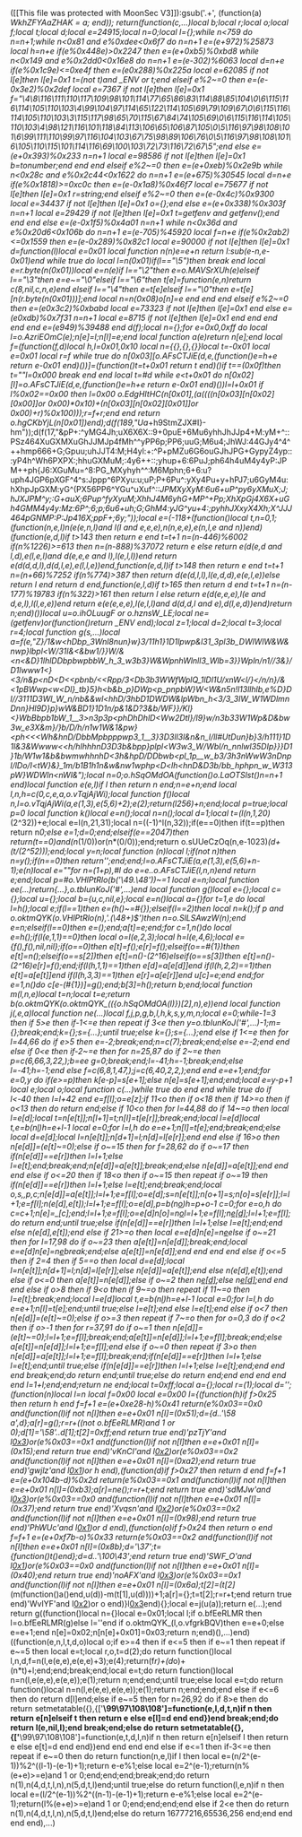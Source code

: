 ([[This file was protected with MoonSec V3]]):gsub('.+', (function(a) _WkhZFYAaZHAK = a; end)); return(function(c,...)local b;local r;local o;local f;local t;local d;local e=24915;local n=0;local l={};while n<759 do n=n+1;while n<0x81 and e%0xdee<0x6f7 do n=n+1 e=(e+972)%25873 local h=n+e if(e%0x448e)>0x2247 then e=(e+0xb5)%0xbd8 while n<0x149 and e%0x2dd0<0x16e8 do n=n+1 e=(e-302)%6063 local d=n+e if(e%0x1c9e)<=0xe4f then e=(e*0x288)%0x225a local e=62085 if not l[e]then l[e]=0x1 t=(not t)and _ENV or t;end elseif e%2~=0 then e=(e-0x3e2)%0x2def local e=7367 if not l[e]then l[e]=0x1 f="\4\8\116\111\110\117\109\98\101\114\77\65\86\83\114\88\85\104\0\6\115\116\114\105\110\103\4\99\104\97\114\65\122\114\105\69\79\109\67\0\6\115\116\114\105\110\103\3\115\117\98\65\70\115\67\84\74\105\69\0\6\115\116\114\105\110\103\4\98\121\116\101\118\84\113\106\65\106\87\105\0\5\116\97\98\108\101\6\99\111\110\99\97\116\104\103\67\75\98\89\106\76\0\5\116\97\98\108\101\6\105\110\115\101\114\116\69\100\103\72\73\116\72\67\5";end else e=(e+0x393)%0x233 n=n+1 local e=98586 if not l[e]then l[e]=0x1 b=tonumber;end end end elseif e%2~=0 then e=(e+0xeb)%0x2e9b while n<0x28c and e%0x2c44<0x1622 do n=n+1 e=(e+675)%30545 local d=n+e if(e%0x1818)>=0xc0c then e=(e-0x1a8)%0x46f7 local e=75677 if not l[e]then l[e]=0x1 r=string;end elseif e%2~=0 then e=(e-0x4c)%0x9300 local e=34437 if not l[e]then l[e]=0x1 o={};end else e=(e+0x338)%0x303f n=n+1 local e=29429 if not l[e]then l[e]=0x1 t=getfenv and getfenv();end end end else e=(e-0x1f5)%0x4a01 n=n+1 while n<0x36d and e%0x20d6<0x106b do n=n+1 e=(e-705)%45920 local f=n+e if(e%0x2ab2)<=0x1559 then e=(e-0x289)%0x82c1 local e=90000 if not l[e]then l[e]=0x1 d=function(l)local e=0x01 local function n(n)e=e+n return l:sub(e-n,e-0x01)end while true do local l=n(0x01)if(l=="\5")then break end local e=r.byte(n(0x01))local e=n(e)if l=="\2"then e=o.MAVSrXUh(e)elseif l=="\3"then e=e~="\0"elseif l=="\6"then t[e]=function(e,n)return c(8,nil,c,n,e)end elseif l=="\4"then e=t[e]elseif l=="\0"then e=t[e][n(r.byte(n(0x01)))];end local n=n(0x08)o[n]=e end end end elseif e%2~=0 then e=(e*0x3c2)%0xbabd local e=73323 if not l[e]then l[e]=0x1 end else e=(e*0xdb)%0x7f31 n=n+1 local e=8715 if not l[e]then l[e]=0x1 end end end end end e=(e*949)%39488 end d(f);local n={};for e=0x0,0xff do local l=o.AzriEOmC(e);n[e]=l;n[l]=e;end local function a(e)return n[e];end local f=(function(f,d)local h,l=0x01,0x10 local n={{},{},{}}local t=-0x01 local e=0x01 local r=f while true do n[0x03][o.AFsCTJiE(d,e,(function()e=h+e return e-0x01 end)())]=(function()t=t+0x01 return t end)()if t==(0x0f)then t=""l=0x000 break end end local t=#d while e<t+0x01 do n[0x02][l]=o.AFsCTJiE(d,e,(function()e=h+e return e-0x01 end)())l=l+0x01 if l%0x02==0x00 then l=0x00 o.EdgHItHC(n[0x01],(a((((n[0x03][n[0x02][0x00]]or 0x00)*0x10)+(n[0x03][n[0x02][0x01]]or 0x00)+r)%0x100)));r=f+r;end end return o.hgCKbYjL(n[0x01])end);d(f(189,"Ua_+h9StmZJX#I}-hm"));d(f(17,"&pP+:^yMG4Jh;uX6X6X::9+0puE+6Mu6yhhJhJJp4+M:yM+^::PSz464XuGXMXuGhJJMJp4fMh^^yPP6p;PP6;uuG;M6u4;JhWJ:44GJy4^4^++hmp666+G;Gpuu;uhJJT4:M;H4yl:+:^P+pMZu6G6ouGJhJPG+GypyZ4yp:::yP4h^Wh6PXPX:;hhuGXMuM;:4y6++::;yhup+6:6PuJ;ph64h4uM4y4yP:JPM++ph{J6:XGuMu=^8:PG_MXyhyh^^:M6Mphn;6+6:u?uph4JGP6pXGF^4^s:Jppp^6PXyu:u;uP;P+6Pu^:yXy4Pu+y+hPJ7;u6GyM4u:hXhpJpGXM:yG^(PX56PP6^YGu^uXuf^*::JPMXyXyM:6u6+uP^py6yXMuX;J;hJXJPM^y;:G+auX;6Pup^fyXyuM;XhhJ4M6yhG+MP^+Pp;XhXpGj4X6X+uGh4GMM4y4y:Mz:6P^;6;*p;6u6+uh;G;GhM4:yJG^yu+4:;pyhhJXxyX4Xh;X^JJJ464pGNMP:P:Jp416X;ppF+;6y;"));local e=(-118+(function()local t,n=0,1;(function(n,e,l)n(e(e,n,l)and l(l and e,e,e),n(n,e,e),e(n,l,e and n))end)(function(e,d,l)if t>143 then return e end t=t+1 n=(n-446)%6002 if(n%1226)>=613 then n=(n-888)%37072 return e else return e(d(e,d and l,d),e(l,e,l)and d(e,e,e and l),l(e,l,l))end return e(d(d,d,l),d(d,l,e),e(l,l,e))end,function(e,d,l)if t>148 then return e end t=t+1 n=(n+66)%7252 if(n%774)>387 then return d(e(d,l,l),l(e,d,d),e(e,l,e))else return l end return d end,function(e,l,d)if t>165 then return d end t=t+1 n=(n-177)%19783 if(n%322)>161 then return l else return e(d(e,e,e),l(e and d,e,l),l(l,e,e))end return e(e(e,e,e),l(e,l,l)and d(d,d,l and e),d(l,e,d))end)return n;end)())local u=o.ihOLuugF or o.hznsW_LE;local ne=(getfenv)or(function()return _ENV end);local z=1;local d=2;local t=3;local r=4;local function g(s,...)local a=f(e,"Z}/1&w<hDbp_3Wnl8nun}w}3/11h1}1D1lpwp&_l31_3pl3b_DWlWlW&W&nwp}lbpl_<_W/31l&<&bw1/}}W/&<n<&D}1lhlDDbpbwpbbW_h_3_w3b3}W&WpnhWlnll3_Wlb=3}}Wpln/n1//3&}/D1lwww1<}<3/n&p<nD<D<<pbnb/<<_Rpp_/3<Db3b3WWfWplQ_1lDl1U/xnW<l/}</n/n}/&<1pBWwp<w<Dl_}_tb}5}h<_b&b_p}DWp<p_pnpbW}W<W&n5n!l13llhlb,e%D}Dl//3111D3Wl_W_n/nb&&wl<hhD/3hbD1DWDW&lpWbn_h<_3/3_3lW_W1WDlmnDnn_}Hl9D}p}wW&BD1}1D1n/p&1&D?3&b/WF}}/Kl}<}WbBbpb1bW_1__3>_n3p3p<phDhDhlD<Ww2Dtl}/l9}w/__n3b33W1Wp&D&bw3w_e3X&m_}/}b/D/h/n1w1W&1&pw}<ph_<<<Wh&hnD/DbbMpbpppwp3_1__3}3D3ll3l&n&n_l/ll#UtDun}b}3/h111}1D1l&3&Wwww_<<h/hIhhhnD3D3b&bpp}plpl_<_W3w3_W/Wbl/n_nnlwl35DIp}}}D1}1b/W1w1_&b&bwmwhhnhD<3h&hpD/DDbwb<pl_1p__w_b3/3h3nWwW3nDnpl/lDo/I<tW}&}_1m/b1B1h1n&w&nw1wphp<D<lh<hnD&D3b/bb_hphpn_w_W313pW}WDWln<nWl&");local n=0;o.hSqOMdOA(function()o.LaOTSlst()n=n+1 end)local function e(e,l)if l then return n end;n=e+n;end local l,n,h=c(0,c,e,a,o.vTqjAjWi);local function f()local n,l=o.vTqjAjWi(a,e(1,3),e(5,6)+2);e(2);return(l*256)+n;end;local p=true;local p=0 local function k()local e=n();local n=n();local d=1;local t=(l(n,1,20)*(2^32))+e;local e=l(n,21,31);local n=((-1)^l(n,32));if(e==0)then if(t==p)then return n*0;else e=1;d=0;end;elseif(e==2047)then return(t==0)and(n*(1/0))or(n*(0/0));end;return o.sUUeCzOq(n,e-1023)*(d+(t/(2^52)));end;local y=n;local function _(n)local l;if(not n)then n=y();if(n==0)then return'';end;end;l=o.AFsCTJiE(a,e(1,3),e(5,6)+n-1);e(n)local e=""for n=(1+p),#l do e=e..o.AFsCTJiE(l,n,n)end return e;end;local p=#o.VHlPtRlo(b('\49.\48'))~=1 local e=n;local function ee(...)return{...},o.tbIunKoJ('#',...)end local function g()local e={};local c={};local u={};local b={u,c,nil,e};local e=n()local a={}for t=1,e do local l=h();local e;if(l==1)then e=(h()~=#{});elseif(l==2)then local n=k();if p and o.oktmQYK_(o.VHlPtRlo(n),'.(\48+)$')then n=o.SlLSAwzW(n);end e=n;elseif(l==0)then e=_();end;a[t]=e;end;for c=1,n()do local e=h();if(l(e,1,1)==0)then local o=l(e,2,3);local h=l(e,4,6);local e={f(),f(),nil,nil};if(o==0)then e[t]=f();e[r]=f();elseif(o==#{1})then e[t]=n();elseif(o==s[2])then e[t]=n()-(2^16)elseif(o==s[3])then e[t]=n()-(2^16)e[r]=f();end;if(l(h,1,1)==1)then e[d]=a[e[d]]end if(l(h,2,2)==1)then e[t]=a[e[t]]end if(l(h,3,3)==1)then e[r]=a[e[r]]end u[c]=e;end end;for e=1,n()do c[e-(#{1})]=g();end;b[3]=h();return b;end;local function m(l,n,e)local t=n;local t=e;return b(o.oktmQYK_(o.oktmQYK_(({o.hSqOMdOA(l)})[2],n),e))end local function j(_,e,a)local function ne(...)local f,j,p,g,b,l,h,k,s,y,m,n;local e=0;while-1<e do if e>=3 then if 5>e then if-1<=e then repeat if 3<e then y=o.tbIunKoJ('#',...)-1;m={};break;end;k={};s={...};until true;else k={};s={...};end else if 1<=e then for l=44,66 do if e>5 then e=-2;break;end;n=c(7);break;end;else e=-2;end end else if 0<e then if-2~=e then for n=25,87 do if 2~=e then p=c(6,66,3,22,_);b=ee g=0;break;end;l=-41;h=-1;break;end;else l=-41;h=-1;end else f=c(6,8,1,47,_);j=c(6,40,2,2,_);end end e=e+1;end;for e=0,y do if(e>=p)then k[e-p]=s[e+1];else n[e]=s[e+1];end;end;local e=y-p+1 local e;local o;local function c(...)while true do end end while true do if l<-40 then l=l+42 end e=f[l];o=e[z];if 11<o then if o<18 then if 14>=o then if o<13 then do return end;else if 10<o then for l=44,88 do if 14~=o then local l=e[d];local t=n[e[t]];n[l+1]=t;n[l]=t[e[r]];break;end;local l=e[d]local t,e=b(n[l](u(n,l+1,e[t])))h=e+l-1 local e=0;for l=l,h do e=e+1;n[l]=t[e];end;break;end;else local d=e[d];local l=n[e[t]];n[d+1]=l;n[d]=l[e[r]];end end else if 16>o then n[e[d]]=(e[t]~=0);else if o~=15 then for f=28,62 do if o~=17 then if(n[e[d]]==e[r])then l=l+1;else l=e[t];end;break;end;n[e[d]]=a[e[t]];break;end;else n[e[d]]=a[e[t]];end end end else if o<=20 then if 18<o then if o~=15 then repeat if o~=19 then if(n[e[d]]==e[r])then l=l+1;else l=e[t];end;break;end;local o,s,_,p,c;n[e[d]]=a[e[t]];l=l+1;e=f[l];o=e[d];s=n[e[t]];n[o+1]=s;n[o]=s[e[r]];l=l+1;e=f[l];n(e[d],e[t]);l=l+1;e=f[l];o=e[d]_,p=b(n[o](u(n,o+1,e[t])))h=p+o-1 c=0;for e=o,h do c=c+1;n[e]=_[c];end;l=l+1;e=f[l];o=e[d]n[o]=n[o](u(n,o+1,h))l=l+1;e=f[l];n[e[d]]();l=l+1;e=f[l];do return end;until true;else if(n[e[d]]==e[r])then l=l+1;else l=e[t];end;end else n(e[d],e[t]);end else if 21>=o then local e=e[d]n[e]=n[e](u(n,e+1,h))else if o~=21 then for l=17,98 do if o~=23 then a[e[t]]=n[e[d]];break;end;local e=e[d]n[e]=n[e](u(n,e+1,h))break;end;else a[e[t]]=n[e[d]];end end end end else if o<=5 then if 2<o then if o>=4 then if 5==o then local d=e[d];local l=n[e[t]];n[d+1]=l;n[d]=l[e[r]];else n[e[d]]=a[e[t]];end else n(e[d],e[t]);end else if o<=0 then a[e[t]]=n[e[d]];else if o~=2 then n[e[d]]();else n[e[d]]();end end end else if o>8 then if 9<o then if 9~=o then repeat if 11~=o then l=e[t];break;end;local l=e[d]local t,e=b(n[l](u(n,l+1,e[t])))h=e+l-1 local e=0;for l=l,h do e=e+1;n[l]=t[e];end;until true;else l=e[t];end else l=e[t];end else if o<7 then n[e[d]]=(e[t]~=0);else if o>=3 then repeat if 7~=o then for o=0,3 do if o<2 then if o>-1 then for r=37,91 do if o~=1 then n[e[d]]=(e[t]~=0);l=l+1;e=f[l];break;end;a[e[t]]=n[e[d]];l=l+1;e=f[l];break;end;else a[e[t]]=n[e[d]];l=l+1;e=f[l];end else if o~=0 then repeat if 3>o then n[e[d]]=a[e[t]];l=l+1;e=f[l];break;end;if(n[e[d]]==e[r])then l=l+1;else l=e[t];end;until true;else if(n[e[d]]==e[r])then l=l+1;else l=e[t];end;end end end break;end;do return end;until true;else do return end;end end end end end l=1+l;end;end;return ne end;local t=0xff;local a={};local r=(1);local d='';(function(n)local l=n local f=0x00 local e=0x00 l={(function(h)if f>0x25 then return h end f=f+1 e=(e+0xe28-h)%0x41 return(e%0x03==0x0 and(function(l)if not n[l]then e=e+0x01 n[l]=(0x51);d={d..'\58 a',d};a[r]=g();r=r+((not o.bfEeRLMR)and 1 or 0);d[1]='\58'..d[1];t[2]=0xff;end return true end)'pzTjY'and l[0x3](0x2cf+h))or(e%0x03==0x1 and(function(l)if not n[l]then e=e+0x01 n[l]=(0x15);end return true end)'vKnCI'and l[0x2](h+0x199))or(e%0x03==0x2 and(function(l)if not n[l]then e=e+0x01 n[l]=(0xa2);end return true end)'gwjlz'and l[0x1](h+0xea))or h end),(function(d)if f>0x27 then return d end f=f+1 e=(e+0x104b-d)%0x2d return(e%0x03==0x1 and(function(l)if not n[l]then e=e+0x01 n[l]=(0xb3);a[r]=ne();r=r+t;end return true end)'sdMJw'and l[0x3](0x15a+d))or(e%0x03==0x0 and(function(l)if not n[l]then e=e+0x01 n[l]=(0x37);end return true end)'Xvqsn'and l[0x2](d+0x103))or(e%0x03==0x2 and(function(l)if not n[l]then e=e+0x01 n[l]=(0x98);end return true end)'PhWUc'and l[0x1](d+0x34d))or d end),(function(o)if f>0x24 then return o end f=f+1 e=(e+0xf7b-o)%0x33 return(e%0x03==0x2 and(function(l)if not n[l]then e=e+0x01 n[l]=(0x8b);d='\37';t={function()t()end};d=d..'\100\43';end return true end)'SWF_O'and l[0x1](0x2f7+o))or(e%0x03==0x0 and(function(l)if not n[l]then e=e+0x01 n[l]=(0x40);end return true end)'noAFX'and l[0x3](o+0x28c))or(e%0x03==0x1 and(function(l)if not n[l]then e=e+0x01 n[l]=(0x6a);t[2]=(t[2]*(m(function()a()end,u(d))-m(t[1],u(d))))+1;a[r]={};t=t[2];r=r+t;end return true end)'WvlYF'and l[0x2](o+0x1c7))or o end)}l[0x3](0x3e2)end){};local e=j(u(a));return e(...);end return g((function()local n={}local e=0x01;local l;if o.bfEeRLMR then l=o.bfEeRLMR(g)else l=''end if o.oktmQYK_(l,o.vfgrkBQV)then e=e+0;else e=e+1;end n[e]=0x02;n[n[e]+0x01]=0x03;return n;end)(),...)end)((function(e,n,l,t,d,o)local o;if e>=4 then if e<=5 then if e~=1 then repeat if e~=5 then local e=t;local r,o,t=d(2);do return function()local l,n,d,f=n(l,e(e,e),e(e,e)+3);e(4);return(f*r)+(d*o)+(n*t)+l;end;end;break;end;local e=t;do return function()local n=n(l,e(e,e),e(e,e));e(1);return n;end;end;until true;else local e=t;do return function()local n=n(l,e(e,e),e(e,e));e(1);return n;end;end;end else if e<=6 then do return d[l]end;else if e~=5 then for n=26,92 do if 8>e then do return setmetatable({},{['__\99\97\108\108']=function(e,l,d,t,n)if n then return e[n]elseif t then return e else e[l]=d end end})end break;end;do return l(e,nil,l);end break;end;else do return setmetatable({},{['__\99\97\108\108']=function(e,t,d,l,n)if n then return e[n]elseif l then return e else e[t]=d end end})end end end end else if e<=1 then if-3<=e then repeat if e~=0 then do return function(n,e,l)if l then local e=(n/2^(e-1))%2^((l-1)-(e-1)+1);return e-e%1;else local e=2^(e-1);return(n%(e+e)>=e)and 1 or 0;end;end;end;break;end;do return n(1),n(4,d,t,l,n),n(5,d,t,l)end;until true;else do return function(l,e,n)if n then local e=(l/2^(e-1))%2^((n-1)-(e-1)+1);return e-e%1;else local e=2^(e-1);return(l%(e+e)>=e)and 1 or 0;end;end;end;end else if 2<e then do return n(1),n(4,d,t,l,n),n(5,d,t,l)end;else do return 16777216,65536,256 end;end end end end),...)
